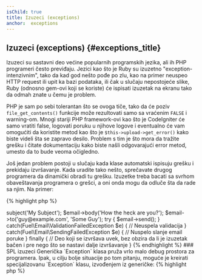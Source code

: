 ```yaml
---
isChild: true
title: Izuzeci (exceptions)
anchor:  exceptions
---
```


## Izuzeci (exceptions) {#exceptions_title}

Izuzeci su sastavni deo većine popularnih programskih jezika, ali ih PHP programeri često previđaju.
Jezici kao što je Ruby su izuzetno "exception-intenzivnim", tako da kad god nešto pođe po zlu, kao
na primer neuspeo HTTP request ili upit ka bazi podataka, ili čak u slučaju nepostojeće slike, Ruby
(odnosno gem-ovi koji se koriste) će ispisati izuzetak na ekranu tako da odmah znate u čemu je problem.

PHP je sam po sebi tolerantan što se ovoga tiče, tako da će poziv `file_get_contents()` funkcije
može rezultovati samo sa vraćenim `FALSE` i warning-om.
Mnogi stariji PHP framework-ovi kao što je CodeIgniter će samo vratiti false, logovati poruku u
njihove logove i eventualno će vam omogućiti da koristite metod kao što je `$this->upload->get_error()`
kako biste videli šta se zapravo desilo. Problem s tim je što mora da tražite grešku i čitate dokumentaciju
kako biste našli odgovarajući error metod, umesto da to bude veoma očigledno.

Još jedan problem postoji u slučaju kada klase automatski ispisuju grešku i prekidaju izvršavanje.
Kada uradite tako nešto, sprečavate drugog programera da dinamički obradi tu grešku. Izuzetke treba
bacati sa svrhom obaveštavanja programera o grešci, a oni onda mogu da odluče šta da rade sa njim. Na primer:

{% highlight php %}
<?php
$email = new Fuel\Email;
$email->subject('My Subject');
$email->body('How the heck are you?');
$email->to('guy@example.com', 'Some Guy');

try
{
    $email->send();
}
catch(Fuel\Email\ValidationFailedException $e)
{
    // Neuspela validacija
}
catch(Fuel\Email\SendingFailedException $e)
{
    // Nuspelo slanje email poruke
}
finally
{
    // Deo koji se izvršava uvek, bez obzira da li je izuzetak bačen i pre nego što se nastavi dalje izvršavanje
}
{% endhighlight %}

### SPL izuzeci

Generička `Exception` klasa pruža vrlo malo debug prostora za programera. Ipak, u cilju bolje situacije po tom pitanju,
moguće je kreirati specijalizovanu `Exception` klasu, izvođenjem iz generičke:

{% highlight php %}
<?php
class ValidationException extends Exception {}
{% endhighlight %}

Ovo zapravo znači da možete imati nekoliko catch blokova i ponaosob obrađivati različite izuzetke. Ovo može dovesti
do toga da imate _mnogo_ custom Exception klasa, a pritom su umesto nekih od njih mogli biti korišćene
SPL Exception klase, dostupne kroz [SPL ekstenziju][splext].

Ako na primer koristite `__call()` magični metod i zatražen je neki nepostojeći metod, onda umesto bacanja
standardnog izuzetka, što bi bilo nejasno, ili kreiranja custom Exception klase samo u te svrhe, možete baciti
`BadMethodCallException`.

* [Pročitajte još o izuzecima][exceptions]
* [Pročitajte još o SPL izuzecima][splexe]
* [Ugnježdeni izuzeci u PHP-u][nesting-exceptions-in-php]
* [Najbolja praksa za izuzetke u PHP 5.3][exception-best-practices53]


[splext]: /#standard_php_library
[exceptions]: http://php.net/language.exceptions
[splexe]: http://php.net/spl.exceptions
[nesting-exceptions-in-php]: http://www.brandonsavage.net/exceptional-php-nesting-exceptions-in-php/
[exception-best-practices53]: http://ralphschindler.com/2010/09/15/exception-best-practices-in-php-5-3
